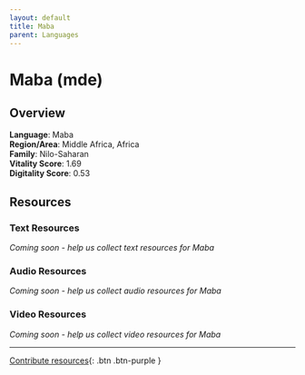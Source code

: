 ```yaml
---
layout: default
title: Maba
parent: Languages
---
```


# Maba (mde)

## Overview

**Language**: Maba  
**Region/Area**: Middle Africa, Africa  
**Family**: Nilo-Saharan  
**Vitality Score**: 1.69  
**Digitality Score**: 0.53  

## Resources

### Text Resources
*Coming soon - help us collect text resources for Maba*

### Audio Resources
*Coming soon - help us collect audio resources for Maba*

### Video Resources
*Coming soon - help us collect video resources for Maba*

---

[Contribute resources](https://fairtrain.github.io/){: .btn .btn-purple }
